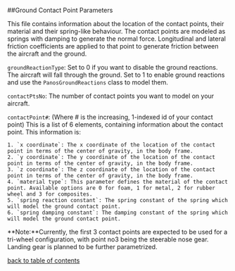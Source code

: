 ##Ground Contact Point Parameters

This file contains information about the location of the contact points, their material and their spring-like behaviour.
The contact points are modeled as springs with damping to generate the normal force. Longitudinal and lateral friction coefficients are applied to that point to generate friction between the aircraft and the ground.

`groundReactionType`: Set to 0 if you want to disable the ground reactions. The aircraft will fall through the ground. Set to 1 to enable ground reactions and use the `PanosGroundReactions` class to model them.

`contactPtsNo`: The number of contact points you want to model on your aircraft.

`contactPoint#`: (Where # is the increasing, 1-indexed id of your contact point) This is a list of 6 elements, containing information about the contact point.
This information is:

    1. `x coordinate`: The x coordinate of the location of the contact point in terms of the center of gravity, in the body frame.
    2. `y coordinate`: The y coordinate of the location of the contact point in terms of the center of gravity, in the body frame.
    3. `z coordinate`: The z coordinate of the location of the contact point in terms of the center of gravity, in the body frame.
    4. `material type`: This parameter defines the material of the contact point. Available options are 0 for foam, 1 for metal, 2 for rubber wheel and 3 for composites.
    5. `spring reaction constant`: The spring constant of the spring which will model the ground contact point.
    6. `spring damping constant`: The damping constant of the spring which will model the ground contact point.

**Note:**Currently, the first 3 contact points are expected to be used for a tri-wheel configuration, with point no3 being the steerable nose gear. Landing gear is planned to be further parametrized.

[back to table of contents](../../../README.md)